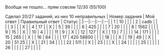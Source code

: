 Вообще не пошло... прям совсем
12/30 (55/100)

Сделал 20/27 заданий, из них 10 неправильных
| Номер задания | Мой ответ | Правильный ответ | Статус |
|:--|:--|:--|:--|
| 1 | 10 |  |  |
| 2 | cadb |  |  |
| 3 |  |  | X |
| 4 | 17 |  | X |
| 5 | 39 |  |  |
| 6 | 425 |  |  |
| 7 | 20 |  |  |
| 8 | 1562 |  |  |
| 9 | 15 |  | X |
| 10 | 4 |  |  |
| 11 | 9 |  | X |
| 12 | 127 |  | X |
| 13 | 7 |  |  |
| 14 | 171 |  |  |
| 15 | 265 |  | X |
| 16 | 84 |  |  |
| 17 | 420 58800 |  |  |
| 18 |  |  | X |
| 19 | 49 |  | X |
| 20 | 51 25 |  | X |
| 21 | 34 |  |  |
| 22 | 511 |  | X |
| 23 |  |  | X |
| 24 |  |  |  |
| 25 |  |  |  |
| 26 |  |  |  |
| 27 |  |  |  |